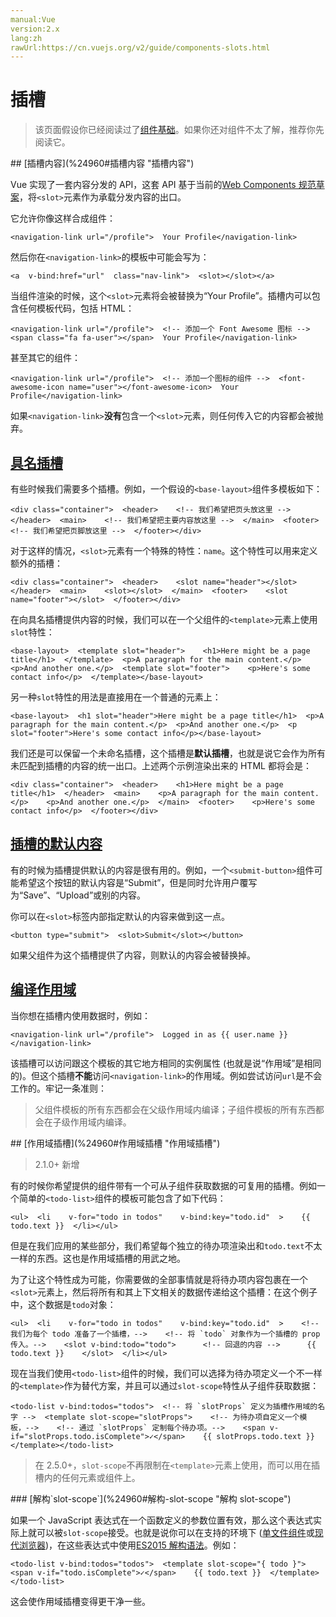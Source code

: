 ```yaml
---
manual:Vue
version:2.x
lang:zh
rawUrl:https://cn.vuejs.org/v2/guide/components-slots.html
---
```



# 插槽
<blockquote>

该页面假设你已经阅读过了[组件基础](%24818 "")。如果你还对组件不太了解，推荐你先阅读它。

</blockquote>
## [插槽内容](%24960#插槽内容 "插槽内容")<a name="插槽内容"></a>


Vue 实现了一套内容分发的 API，这套 API 基于当前的[Web Components 规范草案](%24821 "")，将`<slot>`元素作为承载分发内容的出口。



它允许你像这样合成组件：


```
<navigation-link url="/profile">  Your Profile</navigation-link>
``` 



然后你在`<navigation-link>`的模板中可能会写为：


```
<a  v-bind:href="url"  class="nav-link">  <slot></slot></a>
``` 



当组件渲染的时候，这个`<slot>`元素将会被替换为“Your Profile”。插槽内可以包含任何模板代码，包括 HTML：


```
<navigation-link url="/profile">  <!-- 添加一个 Font Awesome 图标 -->  <span class="fa fa-user"></span>  Your Profile</navigation-link>
``` 



甚至其它的组件：


```
<navigation-link url="/profile">  <!-- 添加一个图标的组件 -->  <font-awesome-icon name="user"></font-awesome-icon>  Your Profile</navigation-link>
``` 



如果`<navigation-link>`**没有**包含一个`<slot>`元素，则任何传入它的内容都会被抛弃。


## [具名插槽](%24960#具名插槽 "具名插槽")<a name="具名插槽"></a>


有些时候我们需要多个插槽。例如，一个假设的`<base-layout>`组件多模板如下：


```
<div class="container">  <header>    <!-- 我们希望把页头放这里 -->  </header>  <main>    <!-- 我们希望把主要内容放这里 -->  </main>  <footer>    <!-- 我们希望把页脚放这里 -->  </footer></div>
``` 



对于这样的情况，`<slot>`元素有一个特殊的特性：`name`。这个特性可以用来定义额外的插槽：


```
<div class="container">  <header>    <slot name="header"></slot>  </header>  <main>    <slot></slot>  </main>  <footer>    <slot name="footer"></slot>  </footer></div>
``` 



在向具名插槽提供内容的时候，我们可以在一个父组件的`<template>`元素上使用`slot`特性：


```
<base-layout>  <template slot="header">    <h1>Here might be a page title</h1>  </template>  <p>A paragraph for the main content.</p>  <p>And another one.</p>  <template slot="footer">    <p>Here's some contact info</p>  </template></base-layout>
``` 



另一种`slot`特性的用法是直接用在一个普通的元素上：


```
<base-layout>  <h1 slot="header">Here might be a page title</h1>  <p>A paragraph for the main content.</p>  <p>And another one.</p>  <p slot="footer">Here's some contact info</p></base-layout>
``` 



我们还是可以保留一个未命名插槽，这个插槽是**默认插槽**，也就是说它会作为所有未匹配到插槽的内容的统一出口。上述两个示例渲染出来的 HTML 都将会是：


```
<div class="container">  <header>    <h1>Here might be a page title</h1>  </header>  <main>    <p>A paragraph for the main content.</p>    <p>And another one.</p>  </main>  <footer>    <p>Here's some contact info</p>  </footer></div>
``` 


## [插槽的默认内容](%24960#插槽的默认内容 "插槽的默认内容")<a name="插槽的默认内容"></a>


有的时候为插槽提供默认的内容是很有用的。例如，一个`<submit-button>`组件可能希望这个按钮的默认内容是“Submit”，但是同时允许用户覆写为“Save”、“Upload”或别的内容。



你可以在`<slot>`标签内部指定默认的内容来做到这一点。


```
<button type="submit">  <slot>Submit</slot></button>
``` 



如果父组件为这个插槽提供了内容，则默认的内容会被替换掉。


## [编译作用域](%24960#编译作用域 "编译作用域")<a name="编译作用域"></a>


当你想在插槽内使用数据时，例如：


```
<navigation-link url="/profile">  Logged in as {{ user.name }}</navigation-link>
``` 



该插槽可以访问跟这个模板的其它地方相同的实例属性 (也就是说“作用域”是相同的)。但这个插槽**不能**访问`<navigation-link>`的作用域。例如尝试访问`url`是不会工作的。牢记一条准则：

<blockquote>

父组件模板的所有东西都会在父级作用域内编译；子组件模板的所有东西都会在子级作用域内编译。

</blockquote>
## [作用域插槽](%24960#作用域插槽 "作用域插槽")<a name="作用域插槽"></a>
<blockquote>

2.1.0+ 新增

</blockquote>

有的时候你希望提供的组件带有一个可从子组件获取数据的可复用的插槽。例如一个简单的`<todo-list>`组件的模板可能包含了如下代码：


```
<ul>  <li    v-for="todo in todos"    v-bind:key="todo.id"  >    {{ todo.text }}  </li></ul>
``` 



但是在我们应用的某些部分，我们希望每个独立的待办项渲染出和`todo.text`不太一样的东西。这也是作用域插槽的用武之地。



为了让这个特性成为可能，你需要做的全部事情就是将待办项内容包裹在一个`<slot>`元素上，然后将所有和其上下文相关的数据传递给这个插槽：在这个例子中，这个数据是`todo`对象：


```
<ul>  <li    v-for="todo in todos"    v-bind:key="todo.id"  >    <!-- 我们为每个 todo 准备了一个插槽，-->    <!-- 将 `todo` 对象作为一个插槽的 prop 传入。-->    <slot v-bind:todo="todo">      <!-- 回退的内容 -->      {{ todo.text }}    </slot>  </li></ul>
``` 



现在当我们使用`<todo-list>`组件的时候，我们可以选择为待办项定义一个不一样的`<template>`作为替代方案，并且可以通过`slot-scope`特性从子组件获取数据：


```
<todo-list v-bind:todos="todos">  <!-- 将 `slotProps` 定义为插槽作用域的名字 -->  <template slot-scope="slotProps">    <!-- 为待办项自定义一个模板，-->    <!-- 通过 `slotProps` 定制每个待办项。-->    <span v-if="slotProps.todo.isComplete">✓</span>    {{ slotProps.todo.text }}  </template></todo-list>
``` 

<blockquote>

在 2.5.0+，`slot-scope`不再限制在`<template>`元素上使用，而可以用在插槽内的任何元素或组件上。

</blockquote>
### [解构`slot-scope`](%24960#解构-slot-scope "解构 slot-scope")<a name="解构-slot-scope"></a>


如果一个 JavaScript 表达式在一个函数定义的参数位置有效，那么这个表达式实际上就可以被`slot-scope`接受。也就是说你可以在支持的环境下 ([单文件组件](%24799 "")或[现代浏览器](%25197 ""))，在这些表达式中使用[ES2015 解构语法](%25198 "")。例如：


```
<todo-list v-bind:todos="todos">  <template slot-scope="{ todo }">    <span v-if="todo.isComplete">✓</span>    {{ todo.text }}  </template></todo-list>
``` 



这会使作用域插槽变得更干净一些。


